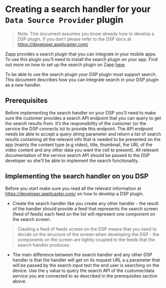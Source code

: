 # Creating a search handler for your `Data Source Provider` plugin

> Note: This document assumes you know already how to develop a DSP plugin. If you don’t please refer  to the DSP docs at https://developer.applicaster.com/

Zapp provides a search plugin that you can integrate in your mobile apps.
To use this plugin you’ll need to install the search plugin on your app. Find out more on how to set up the search plugin on Zapp [here](https://applicaster.zendesk.com/hc/en-us/articles/360037696551-SearchScreen-Plugin-for-Native-iOS-and-Android-Mobile-SearchScreen-Plugin).

To be able to use the search plugin your DSP plugin must support search. This document describes how you can integrate search in your DSP plugin as a new handler.

## Prerequisites
Before implementing the search handler on your DSP you'll need to make sure the customer provides a search API endpoint that you can query to get the search results from. It’s the responsibility of the customer (or the service the DSP connects to) to provide this endpoint. The API endpoint needs be able to accept a query string parameter and return a list of search results containing all the relevant info that is needed to be presented on the app (mainly the content type (e.g video), title, thumbnail, the URL of the video content and any other data you want the cell to present).
All relevant documentation of the service search API should be passed to the DSP developer so she’ll be able to implement the search functionality.


## Implementing the search handler on you DSP
Before you start make sure you read all the relevant information at https://developer.applicaster.com/ on how to develop a DSP plugin.  

* Create the search handler like you create any other handler - the result of the handler should provide a feed that represents the search screen (feed of feeds) each feed on the list will represent one component on the search screen. 

> Creating a feed of feeds screen on the DSP means that you need to decide on the structure of the screen when developing the DSP - the components on the screen are tightly coupled to the feeds that the search handler produces.

* The main difference between the search handler and any other DSP handler is that the handler will get on its request URL a `q` parameter that will be passed by the search input text the end user is searching on the device. Use the `q` value to query the search API of the customer/data service you are connected to as described in the prerequisites section above.